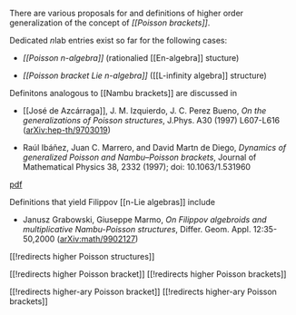 

There are various proposals for and definitions of higher order generalization of the concept of _[[Poisson brackets]]_.

Dedicated $n$lab entries exist so far for the following cases:

* _[[Poisson n-algebra]]_ (rationalied [[En-algebra]] stucture)

* _[[Poisson bracket Lie n-algebra]]_ ([[L-infinity algebra]] structure)

Definitons analogous to [[Nambu brackets]] are discussed in 

* [[José de Azcárraga]], J. M. Izquierdo, J. C. Perez Bueno, _On the generalizations of Poisson structures_, J.Phys. A30 (1997) L607-L616 ([arXiv:hep-th/9703019](http://arxiv.org/abs/hep-th/9703019))

* Raúl Ibáñez, Juan C. Marrero, and David Martn de Diego, 
 _Dynamics of generalized Poisson and Nambu–Poisson brackets_, Journal of Mathematical Physics 38, 2332 (1997); doi: 10.1063/1.531960

 [pdf](http://digital.csic.es/bitstream/10261/102443/1/RIbañez.pdf)


Definitions that yield Filippov [[n-Lie algebras]] include

* Janusz Grabowski, Giuseppe Marmo, _On Filippov algebroids and multiplicative Nambu-Poisson structures_, Differ. Geom. Appl. 12:35-50,2000 ([arXiv:math/9902127](http://arxiv.org/abs/math/9902127))


[[!redirects higher Poisson structures]]

[[!redirects higher Poisson bracket]]
[[!redirects higher Poisson brackets]]

[[!redirects higher-ary Poisson bracket]]
[[!redirects higher-ary Poisson brackets]]

